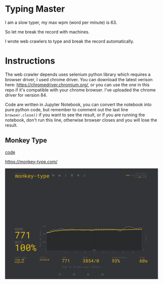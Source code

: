 # Typing Master

I am a slow typer, my max wpm (word per minute) is 63.

So let me break the record with machines.

I wrote web crawlers to type and break the record automatically.

# Instructions

The web crawler depends uses selenium python library which requires a browser driver, I used chrome driver.
You can download the latest verison here: https://chromedriver.chromium.org/, or you can use the one in this repo if it's compatible with your chrome browser.
I've uploaded the chrome driver for version 84.

Code are written in Jupyter Notebook, you can convert the notebook into pure python code, but remember to comment out the last line `browser.close()` if you want to see the result, or if you are running the notebook, don't run this line, otherwise browser closes and you will lose the result. 


## Monkey Type

[code](./monkey-type.ipynb)

https://monkey-type.com/

![image-20200808014416218](README.assets/image-20200808014416218.png)

